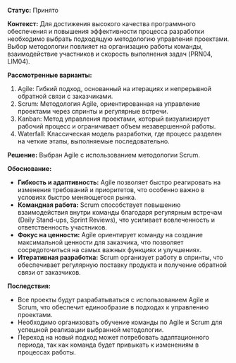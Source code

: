 **Статус:** Принято

**Контекст:** Для достижения высокого качества программного обеспечения и повышения эффективности процесса разработки необходимо выбрать подходящую методологию управления проектами. Выбор методологии повлияет на организацию работы команды, взаимодействие участников и скорость выполнения задач (PRN04, LIM04).

**Рассмотренные варианты:**

1. Agile: Гибкий подход, основанный на итерациях и непрерывной обратной связи с заказчиками.
2. Scrum: Методология Agile, ориентированная на управление проектами через спринты и регулярные встречи.
3. Kanban: Метод управления проектами, который визуализирует рабочий процесс и ограничивает объем незавершенной работы.
4. Waterfall: Классическая модель разработки, где процесс разделен на четкие этапы, выполняемые последовательно.

**Решение:**
Выбран Agile с использованием методологии Scrum.

**Обоснование:**

- **Гибкость и адаптивность:** Agile позволяет быстро реагировать на изменения требований и приоритетов, что особенно важно в условиях быстро меняющегося рынка. 
- **Командная работа:** Scrum способствует повышению взаимодействия внутри команды благодаря регулярным встречам (Daily Stand-ups, Sprint Reviews), что усиливает вовлеченность и ответственность участников. 
- **Фокус на ценности:** Agile ориентирует команду на создание максимальной ценности для заказчика, что позволяет сосредоточиться на самых важных функциях и улучшениях. 
- **Итеративная разработка:** Scrum организует работу в спринты, что обеспечивает регулярную поставку продукта и получение обратной связи от заказчиков.

**Последствия:**

- Все проекты будут разрабатываться с использованием Agile и Scrum, что обеспечит единообразие в подходах к управлению проектами. 
- Необходимо организовать обучение команды по Agile и Scrum для успешной реализации выбранной методологии. 
- Переход на новый подход может потребовать адаптационного периода, так как команда будет привыкать к изменениям в процессах работы.